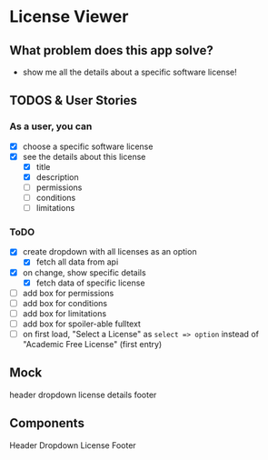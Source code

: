 # License Viewer

## What problem does this app solve?

- show me all the details about a specific software license!

## TODOS & User Stories

### As a user, you can

- [x] choose a specific software license
- [x] see the details about this license
  - [x] title
  - [x] description
  - [ ] permissions
  - [ ] conditions
  - [ ] limitations

### ToDO

- [x] create dropdown with all licenses as an option
  - [x] fetch all data from api
- [x] on change, show specific details
  - [x] fetch data of specific license
- [ ] add box for permissions
- [ ] add box for conditions
- [ ] add box for limitations
- [ ] add box for spoiler-able fulltext
- [ ] on first load, "Select a License" as `select => option` instead of "Academic Free License" (first entry)

## Mock

header
dropdown
license details
footer

## Components

Header
Dropdown
License
Footer
